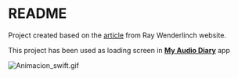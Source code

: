 # README #

Project created based on the [article](http://www.raywenderlich.com/102590/how-to-create-a-complex-loading-animation-in-swift) from Ray Wenderlinch website.

This project has been used as loading screen in  **[My Audio Diary](https://itunes.apple.com/us/app/my-audio-diary/id1013523847?l=es&ls=1&mt=8)** app 




![Animacion_swift.gif](https://cloud.githubusercontent.com/assets/1830092/10029368/6579007e-6169-11e5-91ec-b209c357ad00.gif)
